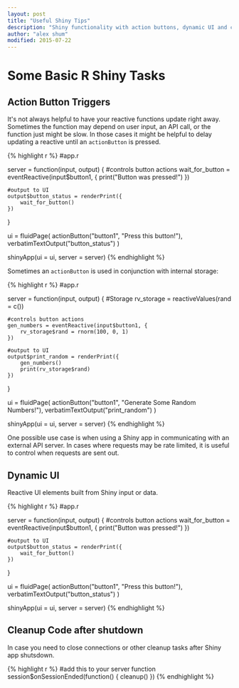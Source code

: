 ```yaml
---
layout: post
title: "Useful Shiny Tips"
description: "Shiny functionality with action buttons, dynamic UI and cleanup"
author: "alex shum"
modified: 2015-07-22
---
```


# Some Basic R Shiny Tasks

## Action Button Triggers
It's not always helpful to have your reactive functions update right away.  Sometimes the function may depend on user input, an API call, or the function just might be slow.  In those cases it might be helpful to delay updating a reactive until an `actionButton` is pressed.


{% highlight r %}
#app.r

server = function(input, output) {
	#controls button actions
	wait_for_button = eventReactive(input$button1, {
		print("Button was pressed!")
	})

	#output to UI
	output$button_status = renderPrint({
		wait_for_button()
	})
}

ui = fluidPage(
	actionButton("button1", "Press this button!"),
	verbatimTextOutput("button_status")
)

shinyApp(ui = ui, server = server)
{% endhighlight %}



Sometimes an `actionButton` is used in conjunction with internal storage:


{% highlight r %}
#app.r

server = function(input, output) {
	#Storage
	rv_storage = reactiveValues(rand = c())

	#controls button actions
	gen_numbers = eventReactive(input$button1, {
		rv_storage$rand = rnorm(100, 0, 1)		
	})

	#output to UI
	output$print_random = renderPrint({
		gen_numbers()
		print(rv_storage$rand)
	})
}

ui = fluidPage(
	actionButton("button1", "Generate Some Random Numbers!"),
	verbatimTextOutput("print_random")
)

shinyApp(ui = ui, server = server)
{% endhighlight %}

One possible use case is when using a Shiny app in communicating with an external API server.  In cases where requests may be rate limited, it is useful to control when requests are sent out.


## Dynamic UI
Reactive UI elements built from Shiny input or data.


{% highlight r %}
#app.r

server = function(input, output) {
	#controls button actions
	wait_for_button = eventReactive(input$button1, {
		print("Button was pressed!")
	})

	#output to UI
	output$button_status = renderPrint({
		wait_for_button()
	})
}

ui = fluidPage(
	actionButton("button1", "Press this button!"),
	verbatimTextOutput("button_status")
)

shinyApp(ui = ui, server = server)
{% endhighlight %}

## Cleanup Code after shutdown
In case you need to close connections or other cleanup tasks after Shiny app shutsdown.


{% highlight r %}
#add this to your server function
session$onSessionEnded(function() {
	cleanup()
})
{% endhighlight %}
